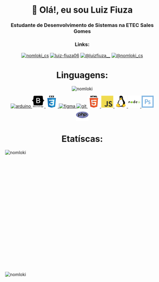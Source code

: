 <h1 align="center">👋 Olá!, eu sou Luiz Fiuza</h1>
<h3 align="center">Estudante de Desenvolvimento de Sistemas na ETEC Sales Gomes</h3>

<h3 align="center">Links:</h3>
<p align="center">
<a href="https://twitter.com/nomloki_cs" target="blank"><img align="center" src="https://raw.githubusercontent.com/rahuldkjain/github-profile-readme-generator/master/src/images/icons/Social/twitter.svg" alt="nomloki_cs" height="30" width="40" /></a>
<a href="https://linkedin.com/in/luiz-fiuza06" target="blank"><img align="center" src="https://raw.githubusercontent.com/rahuldkjain/github-profile-readme-generator/master/src/images/icons/Social/linked-in-alt.svg" alt="luiz-fiuza06" height="30" width="40" /></a>
<a href="https://instagram.com/@luizfiuza__" target="blank"><img align="center" src="https://raw.githubusercontent.com/rahuldkjain/github-profile-readme-generator/master/src/images/icons/Social/instagram.svg" alt="@luizfiuza__" height="30" width="40" /></a>
<a href="https://www.youtube.com/c/@nomloki_cs" target="blank"><img align="center" src="https://raw.githubusercontent.com/rahuldkjain/github-profile-readme-generator/master/src/images/icons/Social/youtube.svg" alt="@nomloki_cs" height="30" width="40" /></a>
</p>

<h1 align="center">Linguagens:</h1>
<p align="center"> 
<img src="https://github-readme-stats.vercel.app/api/top-langs?username=nomloki&show_icons=true&theme=highcontrast&title_color=04ff00&text_color=ffffff&locale=en&layout=compact" alt="nomloki" />
</p>
<p align="center"> 
<a href="https://www.arduino.cc/" target="_blank" rel="noreferrer"> <img src="https://cdn.worldvectorlogo.com/logos/arduino-1.svg" alt="arduino" width="40" height="40"/>
</a> <a href="https://getbootstrap.com" target="_blank" rel="noreferrer"> <img src="https://raw.githubusercontent.com/devicons/devicon/master/icons/bootstrap/bootstrap-plain-wordmark.svg" alt="bootstrap" width="40" height="40"/> </a> <a href="https://www.w3schools.com/css/" target="_blank" rel="noreferrer"> <img src="https://raw.githubusercontent.com/devicons/devicon/master/icons/css3/css3-original-wordmark.svg" alt="css3" width="40" height="40"/> </a> <a href="https://www.figma.com/" target="_blank" rel="noreferrer"> <img src="https://www.vectorlogo.zone/logos/figma/figma-icon.svg" alt="figma" width="40" height="40"/> </a> <a href="https://git-scm.com/" target="_blank" rel="noreferrer"> <img src="https://www.vectorlogo.zone/logos/git-scm/git-scm-icon.svg" alt="git" width="40" height="40"/> </a> <a href="https://www.w3.org/html/" target="_blank" rel="noreferrer"> <img src="https://raw.githubusercontent.com/devicons/devicon/master/icons/html5/html5-original-wordmark.svg" alt="html5" width="40" height="40"/> </a> <a href="https://developer.mozilla.org/en-US/docs/Web/JavaScript" target="_blank" rel="noreferrer"> <img src="https://raw.githubusercontent.com/devicons/devicon/master/icons/javascript/javascript-original.svg" alt="javascript" width="40" height="40"/> </a> <a href="https://www.linux.org/" target="_blank" rel="noreferrer"> <img src="https://raw.githubusercontent.com/devicons/devicon/master/icons/linux/linux-original.svg" alt="linux" width="40" height="40"/> </a> <a href="https://nodejs.org" target="_blank" rel="noreferrer"> <img src="https://raw.githubusercontent.com/devicons/devicon/master/icons/nodejs/nodejs-original-wordmark.svg" alt="nodejs" width="40" height="40"/> </a> <a href="https://www.photoshop.com/en" target="_blank" rel="noreferrer"> <img src="https://raw.githubusercontent.com/devicons/devicon/master/icons/photoshop/photoshop-line.svg" alt="photoshop" width="40" height="40"/> </a> <a href="https://www.php.net" target="_blank" rel="noreferrer"> <img src="https://raw.githubusercontent.com/devicons/devicon/master/icons/php/php-original.svg" alt="php" width="40" height="40"/> </a> 
</p>
<h1 align="center">Etatíscas:</h1>
<p>
<img width="400" height="400" align="left" src="https://github-readme-stats.vercel.app/api?username=nomloki&show_icons=true&theme=highcontrast&title_color=04ff00&text_color=fafafa&locale=pt-br" alt="nomloki" />
<img width="410" height="410" align="left" src="https://github-readme-streak-stats.herokuapp.com/?user=nomloki&theme=highcontrast" alt="nomloki" />
</p>
